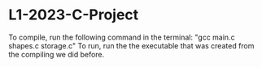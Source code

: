 # L1-2023-C-Project
To compile, run the following command in the terminal: "gcc main.c shapes.c storage.c"
To run, run the the executable that was created from the compiling we did before.
